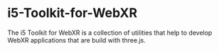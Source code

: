 # i5-Toolkit-for-WebXR
The i5 Toolkit for WebXR is a collection of utilities that help to develop WebXR applications that are build with three.js.
